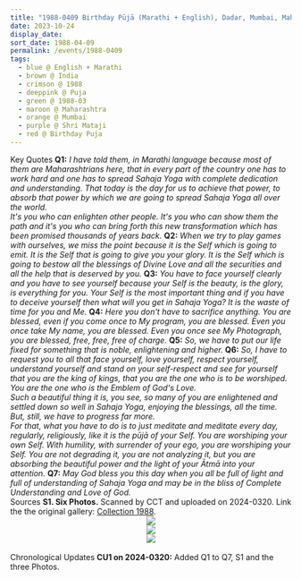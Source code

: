 ```yaml
---
title: "1988-0409 Birthday Pūjā (Marathi + English), Dadar, Mumbai, Maharashtra, India"
date: 2023-10-24
display_date: 
sort_date: 1988-04-09
permalink: /events/1988-0409
tags:
  - blue @ English + Marathi
  - brown @ India
  - crimson @ 1988
  - deeppink @ Puja
  - green @ 1988-03
  - maroon @ Maharashtra
  - orange @ Mumbai
  - purple @ Shri Mataji
  - red @ Birthday Puja
---
```


<wave-list>
  <list-title color="DarkSeaGreen" width="55">Key Quotes</list-title>
  <list-item color="BlanchedAlmond" width="280"><b>Q1:</b> <i>I have told them, in Marathi language because most of them are Maharashtrians here, that in every part of the country one has to work hard and one has to spread Sahaja Yoga with complete dedication and understanding. That today is the day for us to achieve that power, to absorb that power by which we are going to spread Sahaja Yoga all over the world.<br>
It's you who can enlighten other people. It's you who can show them the path and it's you who can bring forth this new transformation which has been promised thousands of years back.</i></list-item>
  <list-item color="Lavender" width="280"><b>Q2:</b> <i>When we try to play games with ourselves, we miss the point because it is the Self which is going to emit. It is the Self that is going to give you your glory. It is the Self which is going to bestow all the blessings of Divine Love and all the securities and all the help that is deserved by you.</i></list-item>
  <list-item color="BlanchedAlmond" width="280"><b>Q3:</b> <i>You have to face yourself clearly and you have to see yourself because your Self is the beauty, is the glory, is everything for you. Your Self is the most important thing and if you have to deceive yourself then what will you get in Sahaja Yoga? It is the waste of time for you and Me.</i></list-item>
  <list-item color="Lavender" width="280"><b>Q4:</b> <i>Here you don't have to sacrifice anything. You are blessed, even if you come once to My program, you are blessed. Even you once take My name, you are blessed. Even you once see My Photograph, you are blessed, free, free, free of charge.</i></list-item>
  <list-item color="BlanchedAlmond" width="280"><b>Q5:</b> <i>So, we have to put our life fixed for something that is noble, enlightening and higher.</i></list-item>
  <list-item color="Lavender" width="280"><b>Q6:</b> <i>So, I have to request you to all that face yourself, love yourself, respect yourself, understand yourself and stand on your self-respect and see for yourself that you are the king of kings, that you are the one who is to be worshiped. You are the one who is the Emblem of God's Love.<br>
Such a beautiful thing it is, you see, so many of you are enlightened and settled down so well in Sahaja Yoga, enjoying the blessings, all the time. But, still, we have to progress far more.<br>
For that, what you have to do is to just meditate and meditate every day, regularly, religiously, like it is the pūjā of your Self. You are worshiping your own Self. With humility, with surrender of your ego, you are worshiping your Self. You are not degrading it, you are not analyzing it, but you are absorbing the beautiful power and the light of your Ātmā into your attention.</i></list-item>
  <list-item color="BlanchedAlmond" width="280"><b>Q7:</b> <i>May God bless you this day when you all be full of light and full of understanding of Sahaja Yoga and may be in the bliss of Complete Understanding and Love of God. </i></list-item>
</wave-list>

<br>

<wave-list>
  <list-title color="DarkSeaGreen" width="40">Sources</list-title>
  <list-item color="BlanchedAlmond" width="280"><b>S1. Six Photos.</b> Scanned by CCT and uploaded on 2024-0320. Link the the original gallery: <a href="https://eternalmoments.smugmug.com/Collections/Anna-Mancini-Collection/1988/">Collection 1988</a>.</list-item>
</wave-list>

<div style="text-align: center"><img src="https://pub-bcc3cbe9b1e94ba1ac28915f7a3900fa.r2.dev/1988-0409_Birthday_Puja_(Marathi_English)_Dadar_Mumbai_Maharashtra_India_01_Version_2_(from_tif)_(Anna_Mancini_Collection).jpg" /></div>

<div style="text-align: center"><img src="https://pub-bcc3cbe9b1e94ba1ac28915f7a3900fa.r2.dev/1988-0409_Birthday_Puja_(Marathi_English)_Dadar_Mumbai_Maharashtra_India_02_Version_2_(from_tif)_(Anna_Mancini_Collection).jpg" /></div>

<div style="text-align: center"><img src="https://pub-bcc3cbe9b1e94ba1ac28915f7a3900fa.r2.dev/1988-0409_Birthday_Puja_(Marathi_English)_Dadar_Mumbai_Maharashtra_India_03_Version_2_(from_tif)_(Anna_Mancini_Collection).jpg" /></div>

<br>

<wave-list>
  <list-title color="DarkSeaGreen" width="110">Chronological Updates</list-title>
  <list-item color="BlanchedAlmond" width="280"><b>CU1 on 2024-0320:</b> Added Q1 to Q7, S1 and the three Photos.</list-item> 
</wave-list>